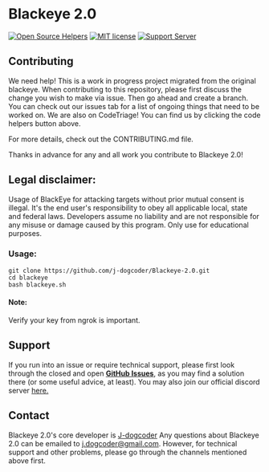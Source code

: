 Blackeye 2.0
=============
[![Open Source Helpers](https://www.codetriage.com/j-dogcoder/blackeye-2.0/badges/users.svg)](https://www.codetriage.com/j-dogcoder/blackeye-2.0) [![MIT license](https://img.shields.io/badge/License-MIT-blue.svg)](https://lbesson.mit-license.org/) [![Support Server](https://img.shields.io/discord/591914197219016707.svg?color=7289da&label=Blackeye_2.0_Support&logo=discord&style=flat-square)](https://discord.gg/VNszctrqUP)

## Contributing 
We need help! This is a work in progress project migrated from the original blackeye. When contributing to this repository, please first discuss the change you wish to make via issue. Then go ahead and create a branch. You can check out our issues tab for a list of ongoing things that need to be worked on. We are also on CodeTriage! You can find us by clicking the code helpers button above.

For more details, check out the CONTRIBUTING.md file. 

Thanks in advance for any and all work you contribute to Blackeye 2.0!

## Legal disclaimer:
Usage of BlackEye for attacking targets without prior mutual consent is illegal. It's the end user's responsibility to obey all applicable local, state and federal laws. Developers assume no liability and are not responsible for any misuse or damage caused by this program. Only use for educational purposes.


### Usage:
```
git clone https://github.com/j-dogcoder/Blackeye-2.0.git
cd blackeye
bash blackeye.sh
```

#### Note: 
Verify your key from ngrok is important.

## Support

If you run into an issue or require technical support, please first look through the closed and open **[GitHub Issues](https://github.com/j-dogcoder/Blackeye-2.0/issues)**, as you may find a solution there (or some useful advice, at least). You may also join our official discord server [here.](https://discord.gg/VNszctrqUP)

## Contact

Blackeye 2.0's core developer is [J-dogcoder](https://github.com/j-dogcoder) Any questions about Blackeye 2.0 can be emailed to [j.dogcoder@gmail.com](mailto:j.dogcoder@gmail.com). However, for technical support and other problems, please go through the channels mentioned above first.
